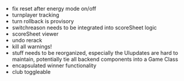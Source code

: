 - fix reset after energy mode on/off
- turnplayer tracking
- turn rollback is provisory
- switchreason needs to be integrated into scoreSheet logic
- scoreSheet viewer
- undo rerack
- kill all warnings!
- stuff needs to be reorganized, especially the UIupdates are hard to maintain, potentially tie all backend components into a Game Class
- encapsulated winner functionality
- club toggleable
